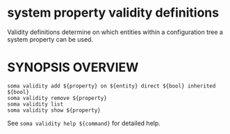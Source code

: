 # system property validity definitions

Validity definitions determine on which entities within a configuration
tree a system property can be used.

# SYNOPSIS OVERVIEW

```
soma validity add ${property} on ${entity} direct ${bool} inherited ${bool}
soma validity remove ${property}
soma validity list
soma validity show ${property}
```

See `soma validity help ${command}` for detailed help.
